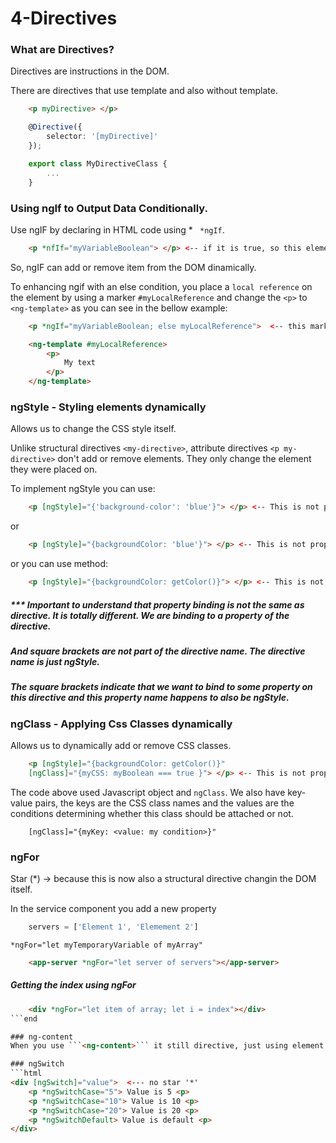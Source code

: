 # 4-Directives
### What are Directives?
Directives are instructions in the DOM.

There are directives that use template and also without template.

```html
    <p myDirective> </p>
```

```ts
    @Directive({
        selector: '[myDirective]'
    });

    export class MyDirectiveClass {
        ...
    }
```

### Using ngIf to Output Data Conditionally.
Use ngIF by declaring in HTML code using * ``` *ngIf```.

```html
    <p *nfIf="myVariableBoolean"> </p> <-- if it is true, so this element will be created in the DOM. Otherwise, there is no  in the DOM, instead of hide the element.
```

So, ngIF can add or remove item from the DOM dinamically.

To enhancing ngif with an else condition, you place a ```local reference``` on the element by using a marker ```#myLocalReference``` and change the ```<p>``` to ```<ng-template>``` as you can see in the bellow example:


```html
    <p *ngIf="myVariableBoolean; else myLocalReference">  <-- this mark 'myLocalReference' will be replaced by the ng-template >

    <ng-template #myLocalReference>
        <p>
            My text
        </p>
    </ng-template>
```

### ngStyle - Styling elements dynamically
Allows us to change the CSS style itself.

Unlike structural directives ``` <my-directive> ```, attribute directives ```<p my-directive>``` don't add or remove elements. They only change the element they were placed on.

To implement ngStyle you can use:
```html
    <p [ngStyle]="{'background-color': 'blue'}"> </p> <-- This is not property binding>
```
or

```html
    <p [ngStyle]="{backgroundColor: 'blue'}"> </p> <-- This is not property binding>
```
or you can use method:

```html
    <p [ngStyle]="{backgroundColor: getColor()}"> </p> <-- This is not property binding>
```

##### *** Important to understand that property binding is not the same as directive. It is totally different. We are binding to a property of the directive.

##### And square brackets are not part of the directive name. The directive name is just ngStyle.

##### The square brackets indicate that we want to bind to some property on this directive and this property name happens to also be ngStyle.


### ngClass - Applying Css Classes dynamically
Allows us to dynamically add or remove CSS classes.
```html
    <p [ngStyle]="{backgroundColor: getColor()}"
    [ngClass]="{myCSS: myBoolean === true }"> </p> <-- This is not property binding>
```

The code above used Javascript object and ```ngClass```. We also have key-value pairs, the keys are the CSS class names and the values are the conditions determining whether this class should be attached or not.
```
    [ngClass]="{myKey: <value: my condition>}"
```

### ngFor
Star (*) -> because this is now also a structural directive changin the DOM itself.

In the service component you add a new property
```ts
    servers = ['Element 1', 'Elemement 2']
```
``` *ngFor="let myTemporaryVariable of myArray" ```

```html
    <app-server *ngFor="let server of servers"></app-server>
```

##### Getting the index using ngFor

```html
    <div *ngFor="let item of array; let i = index"></div>
```end

### ng-content
When you use ```<ng-content>``` it still directive, just using element like selector and this serves as a hook you can place in your component to mark the place for Angular where it should add any component it finds between the opening and closing tag.

### ngSwitch
```html
<div [ngSwitch]="value">  <--- no star '*'
    <p *ngSwitchCase="5"> Value is 5 <p>
    <p *ngSwitchCase="10"> Value is 10 <p>
    <p *ngSwitchCase="20"> Value is 20 <p>
    <p *ngSwitchDefault> Value is default <p>
</div>
```